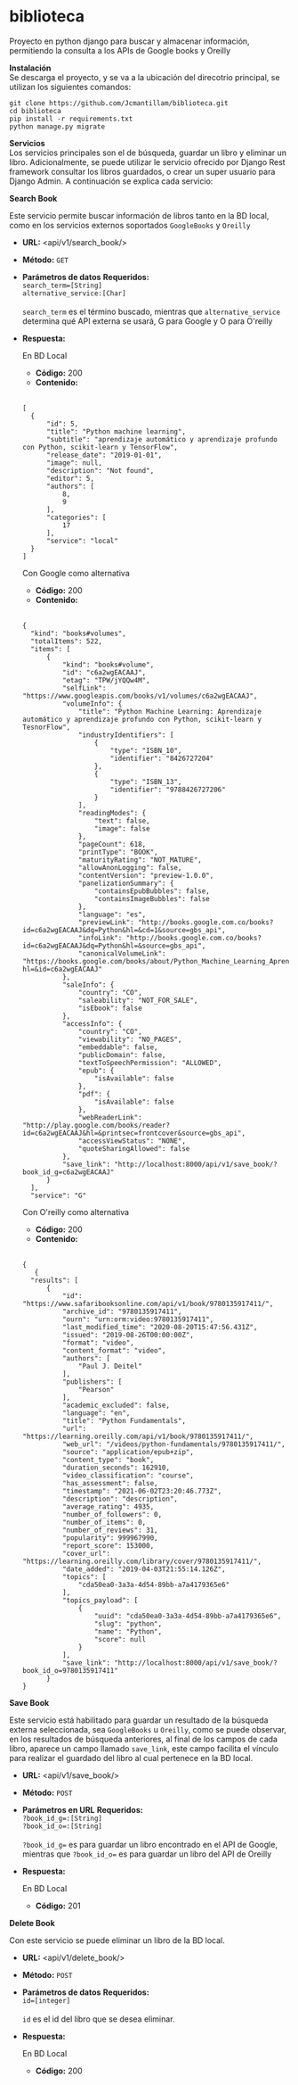 # biblioteca
Proyecto en python django para buscar y almacenar información, permitiendo la consulta a los APIs de Google books y Oreilly

**Instalación**<br>
Se descarga el proyecto, y se va a la ubicación del direcotrio principal, se utilizan los siguientes comandos:
```
git clone https://github.com/Jcmantillam/biblioteca.git
cd biblioteca
pip install -r requirements.txt
python manage.py migrate
```
**Servicios**<br>
Los servicios principales son el de búsqueda, guardar un libro y eliminar un libro. Adicionalmente, se puede utilizar le servicio ofrecido por Django Rest framework consultar los libros guardados, o crear un super usuario para Django Admin.  A continuación se explica cada servicio:

**Search Book**

  Este servicio permite buscar información de libros tanto en la BD local, como en los servicios externos soportados `GoogleBooks` y `Oreilly`
 
 * **URL:** <api/v1/search_book/>
 
 * **Método:**
  `GET`

* **Parámetros de datos**
**Requeridos:**<br>
  `search_term=[String]`<br>
  `alternative_service:[Char]`<br><br>
 `search_term` es el término buscado, mientras que `alternative_service` determina qué API externa se usará, G para Google y O para O'reilly<br>

* **Respuesta:**
  
  En BD Local
  * **Código:** 200 <br>
  * **Contenido:** <br><br>
  
  ```
  [
    {
        "id": 5,
        "title": "Python machine learning",
        "subtitle": "aprendizaje automático y aprendizaje profundo con Python, scikit-learn y TensorFlow",
        "release_date": "2019-01-01",
        "image": null,
        "description": "Not found",
        "editor": 5,
        "authors": [
            8,
            9
        ],
        "categories": [
            17
        ],
        "service": "local"
    }
  ]
  ``` 
  
  Con Google como alternativa
  * **Código:** 200 <br>
  * **Contenido:** <br><br>
  
  ```
  {
    "kind": "books#volumes",
    "totalItems": 522,
    "items": [
        {
            "kind": "books#volume",
            "id": "c6a2wgEACAAJ",
            "etag": "TPW/jYQQw4M",
            "selfLink": "https://www.googleapis.com/books/v1/volumes/c6a2wgEACAAJ",
            "volumeInfo": {
                "title": "Python Machine Learning: Aprendizaje automático y aprendizaje profundo con Python, scikit-learn y TesnorFlow",
                "industryIdentifiers": [
                    {
                        "type": "ISBN_10",
                        "identifier": "8426727204"
                    },
                    {
                        "type": "ISBN_13",
                        "identifier": "9788426727206"
                    }
                ],
                "readingModes": {
                    "text": false,
                    "image": false
                },
                "pageCount": 618,
                "printType": "BOOK",
                "maturityRating": "NOT_MATURE",
                "allowAnonLogging": false,
                "contentVersion": "preview-1.0.0",
                "panelizationSummary": {
                    "containsEpubBubbles": false,
                    "containsImageBubbles": false
                },
                "language": "es",
                "previewLink": "http://books.google.com.co/books?id=c6a2wgEACAAJ&dq=Python&hl=&cd=1&source=gbs_api",
                "infoLink": "http://books.google.com.co/books?id=c6a2wgEACAAJ&dq=Python&hl=&source=gbs_api",
                "canonicalVolumeLink": "https://books.google.com/books/about/Python_Machine_Learning_Aprendizaje_auto.html?hl=&id=c6a2wgEACAAJ"
            },
            "saleInfo": {
                "country": "CO",
                "saleability": "NOT_FOR_SALE",
                "isEbook": false
            },
            "accessInfo": {
                "country": "CO",
                "viewability": "NO_PAGES",
                "embeddable": false,
                "publicDomain": false,
                "textToSpeechPermission": "ALLOWED",
                "epub": {
                    "isAvailable": false
                },
                "pdf": {
                    "isAvailable": false
                },
                "webReaderLink": "http://play.google.com/books/reader?id=c6a2wgEACAAJ&hl=&printsec=frontcover&source=gbs_api",
                "accessViewStatus": "NONE",
                "quoteSharingAllowed": false
            },
            "save_link": "http://localhost:8000/api/v1/save_book/?book_id_g=c6a2wgEACAAJ"
        }
    ],
    "service": "G"
  ``` 
  
  Con O'reilly como alternativa
  * **Código:** 200 <br>
  * **Contenido:** <br><br>
  
  ```
  {
     {
    "results": [
        {
            "id": "https://www.safaribooksonline.com/api/v1/book/9780135917411/",
            "archive_id": "9780135917411",
            "ourn": "urn:orm:video:9780135917411",
            "last_modified_time": "2020-08-20T15:47:56.431Z",
            "issued": "2019-08-26T00:00:00Z",
            "format": "video",
            "content_format": "video",
            "authors": [
                "Paul J. Deitel"
            ],
            "publishers": [
                "Pearson"
            ],
            "academic_excluded": false,
            "language": "en",
            "title": "Python Fundamentals",
            "url": "https://learning.oreilly.com/api/v1/book/9780135917411/",
            "web_url": "/videos/python-fundamentals/9780135917411/",
            "source": "application/epub+zip",
            "content_type": "book",
            "duration_seconds": 162910,
            "video_classification": "course",
            "has_assessment": false,
            "timestamp": "2021-06-02T23:20:46.773Z",
            "description": "description",
            "average_rating": 4935,
            "number_of_followers": 0,
            "number_of_items": 0,
            "number_of_reviews": 31,
            "popularity": 999967990,
            "report_score": 153000,
            "cover_url": "https://learning.oreilly.com/library/cover/9780135917411/",
            "date_added": "2019-04-03T21:55:14.126Z",
            "topics": [
                "cda50ea0-3a3a-4d54-89bb-a7a4179365e6"
            ],
            "topics_payload": [
                {
                    "uuid": "cda50ea0-3a3a-4d54-89bb-a7a4179365e6",
                    "slug": "python",
                    "name": "Python",
                    "score": null
                }
            ],
            "save_link": "http://localhost:8000/api/v1/save_book/?book_id_o=9780135917411"
        }
  }

  ``` 
  
 **Save Book**

  Este servicio está habilitado para guardar un resultado de la búsqueda externa seleccionada, sea `GoogleBooks` u `Oreilly`, como se puede observar, en los resultados de búsqueda anteriores, al final de los campos de cada libro, aparece un campo llamado `save_link`, este campo facilita el vínculo para realizar el guardado  del libro al cual pertenece en la BD local.
 
 * **URL:** <api/v1/save_book/>
 
 * **Método:**
  `POST`

* **Parámetros en URL**
**Requeridos:**<br>
  `?book_id_g=:[String]`<br>
  `?book_id_o=:[String]`<br><br>
 `?book_id_g=` es para guardar un libro encontrado en el API de Google, mientras que `?book_id_o=` es para guardar un libro del API de Oreilly<br>

* **Respuesta:**
  
  En BD Local
  * **Código:** 201 <br>

**Delete Book**

  Con este servicio se puede eliminar un libro de la BD local.
 
 * **URL:** <api/v1/delete_book/>
 
 * **Método:**
  `POST`

* **Parámetros de datos**
**Requeridos:**<br>
  `id=[integer]`<br><br>
 `id` es el id del libro que se desea eliminar.<br>

* **Respuesta:**
  
  En BD Local
  * **Código:** 200 <br>
